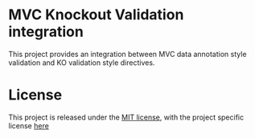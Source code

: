 # MVC Knockout Validation integration
This project provides an integration between MVC data annotation style validation and KO validation style directives. 

# License
This project is released under the [MIT license](https://opensource.org/licenses/MIT), with the project specific license [here](https://github.com/afgbeveridge/MVCKnockoutValidationIntegration/blob/master/license.md)
